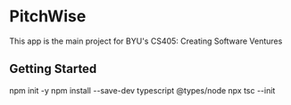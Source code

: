 # PitchWise
This app is the main project for BYU's CS405: Creating Software Ventures

## Getting Started
npm init -y
npm install --save-dev typescript @types/node
npx tsc --init
